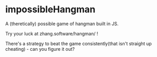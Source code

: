 # impossibleHangman
A (theretically) possible game of hangman built in JS.

Try your luck at zhang.software/hangman/ ! 

There's a strategy to beat the game consistently(that isn't straight up cheating) - can you figure it out?
